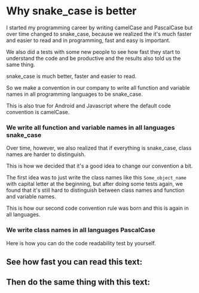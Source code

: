 # Why snake_case is better

I started my programming career by writing camelCase and PascalCase but over time changed to snake_case, 
because we realized the it's much faster and easier to read and in programming, fast and easy is important.

We also did a tests with some new people to see how fast they start to understand the code 
and be productive and the results also told us the same thing.

snake_case is much better, faster and easier to read.

So we make a convention in our company to write all function and variable names in all programming languages to be snake_case.

This is also true for Android and Javascript where the default code convention is camelCase.

### We write all function and variable names in all languages snake_case

Over time, however, we also realized that if everything is snake_case, class names are harder to distinguish.

This is how we decided that it's a good idea to change our convention a bit.

The first idea was to just write the class names like this `Some_object_name` with capital letter at the beginning, 
but after doing some tests again, we found that it's still hard to distinguish between class names and function and variable names.

This is how our second code convention rule was born and this is again in all languages.

### We write class names in all languages PascalCase

Here is how you can do the code readability test by yourself.

See how fast you can read this text:
-----

Then do the same thing with this text:
-----


